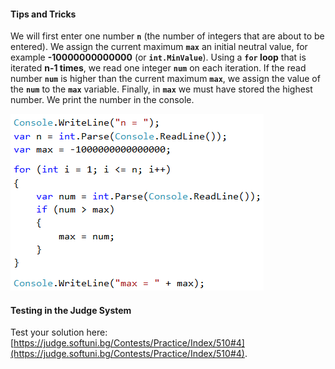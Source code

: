 #### Tips and Tricks

We will first enter one number **`n`** (the number of integers that are about to be entered). We assign the current maximum **`max`** an initial neutral value, for example **-10000000000000** (or **`int.MinValue`**). Using a **`for` loop** that is iterated **n-1 times**, we read one integer **`num`** on each iteration. If the read number **`num`** is higher than the current maximum **`max`**, we assign the value of the **`num`** to the **`max`** variable. Finally, in **`max`** we must have stored the highest number. We print the number in the console.

![](/assets/chapter-5-images/05.Max-number-01.png)

#### Testing in the Judge System

Test your solution here: [https://judge.softuni.bg/Contests/Practice/Index/510#4](https://judge.softuni.bg/Contests/Practice/Index/510#4).
